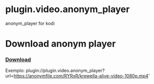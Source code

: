 # plugin.video.anonym_player
anonym_player for kodi


# Download anonym player

### [Download](https://github.com/zoreu/plugin.video.anonym_player/raw/main/plugin.video.anonym_player.zip)


Exemplo: plugin://plugin.video.anonym_player?url=https://anonymfile.com/RYRxR/krewella-alive-video-1080p.mp4'
